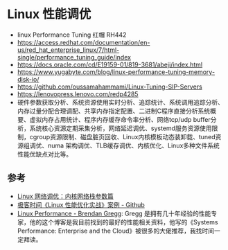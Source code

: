 # Linux 性能调优

  - linux Performance Tuning  红帽 RH442
  - https://access.redhat.com/documentation/en-us/red_hat_enterprise_linux/7/html-single/performance_tuning_guide/index
  -  https://docs.oracle.com/cd/E19159-01/819-3681/abeji/index.html
  -  https://www.yugabyte.com/blog/linux-performance-tuning-memory-disk-io/
  -  https://github.com/oussamahammami/Linux-Tuning-SIP-Servers
  -  https://lenovopress.lenovo.com/redp4285
  -  硬件参数获取分析、系统资源使用实时分析、追踪统计、系统调用追踪分析、内存过量分配合理调配、共享内存指定配置、二进制C程序直接分析系统概要、虚拟内存占用统计、程序内存缓存命令率分析、网络tcp/udp buffer分析，系统核心资源定期采集分析，网络延迟调优、systemd服务资源使用限制，cgroup资源限制、磁盘脏页回收、Linux内核模板动态装卸载、tuned资源组调优、numa 架构调优、TLB缓存调优、内核优化、Linux多种文件系统性能优缺点对比等。

## 参考

- [Linux 网络调优：内核网络栈参数篇](https://www.starduster.me/2020/03/02/linux-network-tuning-kernel-parameter/)
- [极客时间《Linux 性能优化实战》案例 - Github](https://github.com/feiskyer/linux-perf-examples)
- [Linux Performance - Brendan Gregg](http://www.brendangregg.com/linuxperf.html): Gregg 是拥有几十年经验的性能专家，他的这个博客是我目前找到的最好的性能相关资料，他写的《Systems Performance: Enterprise and the Cloud》被很多的大佬推荐，我找时间一定拜读。

